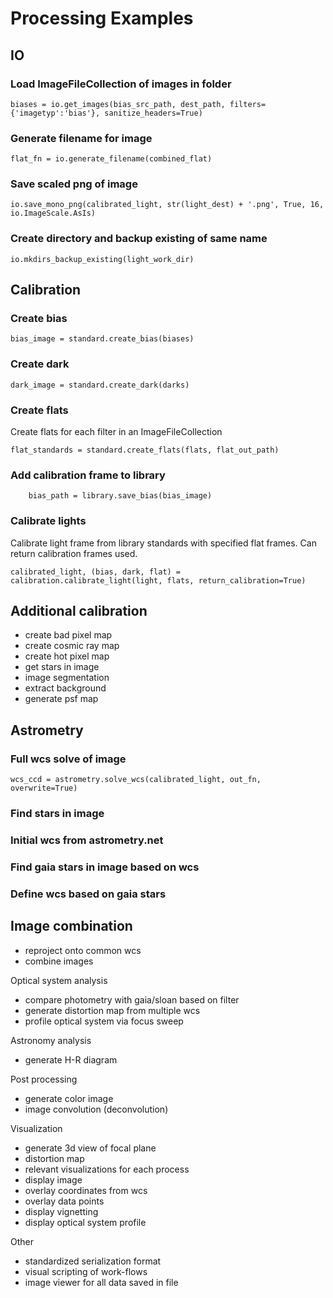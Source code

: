# Processing Examples
## IO
### Load ImageFileCollection of images in folder
```
biases = io.get_images(bias_src_path, dest_path, filters={'imagetyp':'bias'}, sanitize_headers=True)
```

### Generate filename for image
```
flat_fn = io.generate_filename(combined_flat)
```

### Save scaled png of image
```
io.save_mono_png(calibrated_light, str(light_dest) + '.png', True, 16, io.ImageScale.AsIs)
```

### Create directory and backup existing of same name
```
io.mkdirs_backup_existing(light_work_dir)
```

## Calibration
### Create bias
```
bias_image = standard.create_bias(biases)
```
### Create dark
```
dark_image = standard.create_dark(darks)
```

### Create flats
Create flats for each filter in an ImageFileCollection
```
flat_standards = standard.create_flats(flats, flat_out_path)
```
### Add calibration frame to library
```
    bias_path = library.save_bias(bias_image)
```
### Calibrate lights
Calibrate light frame from library standards with specified flat frames. Can return calibration frames used.
```
calibrated_light, (bias, dark, flat) = calibration.calibrate_light(light, flats, return_calibration=True)
```

## Additional calibration
- create bad pixel map
- create cosmic ray map
- create hot pixel map
- get stars in image
- image segmentation
- extract background
- generate psf map

## Astrometry
### Full wcs solve of image
```
wcs_ccd = astrometry.solve_wcs(calibrated_light, out_fn, overwrite=True)
```
### Find stars in image

### Initial wcs from astrometry.net
### Find gaia stars in image based on wcs
### Define wcs based on gaia stars


## Image combination
- reproject onto common wcs
- combine images

Optical system analysis
- compare photometry with gaia/sloan based on filter
- generate distortion map from multiple wcs
- profile optical system via focus sweep

Astronomy analysis
- generate H-R diagram

Post processing
- generate color image
- image convolution (deconvolution)

Visualization
- generate 3d view of focal plane
- distortion map
- relevant visualizations for each process
- display image
- overlay coordinates from wcs
- overlay data points
- display vignetting
- display optical system profile


Other
- standardized serialization format
- visual scripting of work-flows
- image viewer for all data saved in file 

